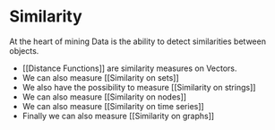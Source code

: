 # Similarity
At the heart of mining Data is the ability to detect similarities between objects.

- [[Distance Functions]] are similarity measures on Vectors.
- We can also measure [[Similarity on sets]]
- We also have the possibility to measure [[Similarity on strings]]
- We can also measure [[Similarity on nodes]]
- We can also measure [[Similarity on time series]]
- Finally we can also measure [[Similarity on graphs]]